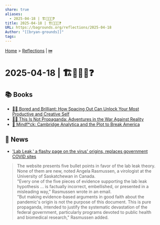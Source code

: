 ```yaml
---
share: true
aliases:
  - 2025-04-18 | 🏗️🙈🙉🙊❓
title: 2025-04-18 | 🏗️🙈🙉🙊❓
URL: https://bagrounds.org/reflections/2025-04-18
Author: "[[bryan-grounds]]"
tags: 
---
```

[Home](../index.md) > [Reflections](./index.md) | [⏮️](./2025-04-17.md)  
# 2025-04-18 | 🏗️🙈🙉🙊❓  
## 📚 Books  
- [🥱🤓 Bored and Brilliant: How Spacing Out Can Unlock Your Most Productive and Creative Self](../books/bored-and-brilliant.md)  
- [🤥📣 This Is Not Propaganda: Adventures in the War Against Reality](../books/this-is-not-propaganda.md)  
- [🤯 Mindf*ck: Cambridge Analytica and the Plot to Break America](../books/mindf-ck-cambridge-analytica-and-the-plot-to-break-america.md)  
  
## 📰 News  
- ['Lab Leak,' a flashy page on the virus' origins, replaces government COVID sites]()  
> The website presents five bullet points in favor of the lab leak theory. None of them are new, noted Angela Rasmussen, a virologist at the University of Saskatchewan in Canada.  
> "Every one of the five pieces of evidence supporting the lab leak hypothesis … is factually incorrect, embellished, or presented in a misleading way," Rasmussen wrote in an email.  
> "But making evidence-based arguments in good faith about the pandemic's origin is not the purpose of this document. This is pure propaganda, intended to justify the systematic devastation of the federal government, particularly programs devoted to public health and biomedical research," Rasmussen added.  
